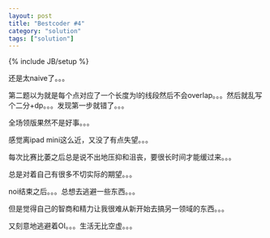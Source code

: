 ```yaml
---
layout: post
title: "Bestcoder #4"
category: "solution"
tags: ["solution"]
---
```

{% include JB/setup %}

还是太naive了。。。

第二题以为就是每个点对应了一个长度为l的线段然后不会overlap。。。然后就乱写个二分+dp。。。发现第一步就错了。。。

全场领版果然不是好事。。。

感觉离ipad mini这么近，又没了有点失望。。。

每次比赛比萎之后总是说不出地压抑和沮丧，要很长时间才能缓过来。。。

总是对着自己有很多不切实际的期望。。。

noi结束之后。。。总想去逃避一些东西。。。

但是觉得自己的智商和精力让我很难从新开始去搞另一领域的东西。。。

又刻意地逃避着OI。。。生活无比空虚。。。
